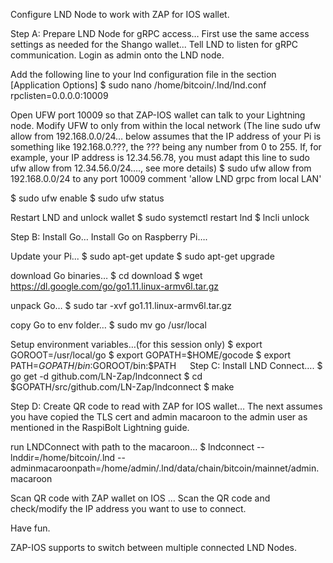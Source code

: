 Configure LND Node to work with ZAP for IOS wallet.

Step A: Prepare LND Node for gRPC access…
First use the same access settings as needed for the Shango wallet...
Tell LND to listen for gRPC communication. 
Login as admin onto the LND node.

Add the following line to your lnd configuration file in the section [Application Options]
$ sudo nano /home/bitcoin/.lnd/lnd.conf
rpclisten=0.0.0.0:10009

Open UFW port 10009 so that ZAP-IOS wallet can talk to your Lightning node.
Modify UFW to only from within the local network (The line sudo ufw allow from 192.168.0.0/24… below assumes that the IP address of your Pi is something like 192.168.0.???, the ??? being any number from 0 to 255. If, for example, your IP address is 12.34.56.78, you must adapt this line to sudo ufw allow from 12.34.56.0/24…., see more details)
$ sudo ufw allow from 192.168.0.0/24 to any port 10009 comment 'allow LND grpc from local LAN'

$ sudo ufw enable
$ sudo ufw status

Restart LND and unlock wallet
$ sudo systemctl restart lnd
$ lncli unlock

Step B: Install Go…
Install Go on Raspberry Pi….

Update your Pi...
$ sudo apt-get update
$ sudo apt-get upgrade

download Go binaries…
$ cd download
$ wget https://dl.google.com/go/go1.11.linux-armv6l.tar.gz

unpack Go…
$ sudo tar -xvf go1.11.linux-armv6l.tar.gz

copy Go to env folder…
$ sudo mv go /usr/local

Setup environment variables…(for this session only)
$ export GOROOT=/usr/local/go
$ export GOPATH=$HOME/gocode
$ export PATH=$GOPATH/bin:$GOROOT/bin:$PATH
 
Step C: Install LND Connect….
$ go get -d github.com/LN-Zap/lndconnect
$ cd $GOPATH/src/github.com/LN-Zap/lndconnect
$ make

Step D: Create QR code to read with ZAP for IOS wallet…
The next assumes you have copied the TLS cert and admin macaroon to the admin user as mentioned in the RaspiBolt Lightning guide.

run LNDConnect with path to the macaroon…
$ lndconnect --lnddir=/home/bitcoin/.lnd --adminmacaroonpath=/home/admin/.lnd/data/chain/bitcoin/mainnet/admin.macaroon

Scan QR code with ZAP wallet on IOS …
Scan the QR code and check/modify the IP address you want to use to connect.

Have fun.

ZAP-IOS supports to switch between multiple connected LND Nodes.




